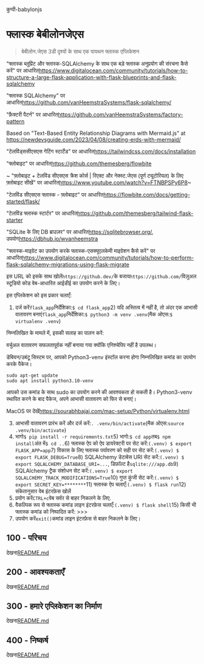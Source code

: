 कुप्पी-babylonjs

# फ्लास्क बेबीलोनजेएस

> बेबीलोन.जेएस 3डी दृश्यों के साथ एक पायथन फ्लास्क एप्लिकेशन

"फ्लास्क ब्लूप्रिंट और फ्लास्क-SQLAlchemy के साथ एक बड़े फ्लास्क अनुप्रयोग की संरचना कैसे करें" पर आधारित<https://www.digitalocean.com/community/tutorials/how-to-structure-a-large-flask-application-with-flask-blueprints-and-flask-sqlalchemy>

"फ्लास्क SQLAlchemy" पर आधारित<https://github.com/vanHeemstraSystems/flask-sqlalchemy/>

"फ़ैक्टरी पैटर्न" पर आधारित<https://github.com/vanHeemstraSystems/factory-pattern>

Based on "Text-Based Entity Relationship Diagrams with Mermaid.js" at <https://newdevsguide.com/2023/04/08/creating-erds-with-mermaid/>

"टेलविंड्ससीएसएस गेटिंग स्टार्टेड" पर आधारित<https://tailwindcss.com/docs/installation>

"फ्लोबाइट" पर आधारित<https://github.com/themesberg/flowbite>

~ "फ़्लोबाइट + टेलविंड सीएसएस क्रैश कोर्स | रिएक्ट और नेक्स्ट.जेएस (पूर्ण ट्यूटोरियल) के लिए फ़्लोबाइट सीखें" पर आधारित<https://www.youtube.com/watch?v=FTNBPSPy6P8>~

"टेलविंड सीएसएस फ्लास्क - फ़्लोबाइट" पर आधारित<https://flowbite.com/docs/getting-started/flask/>

"टेलविंड फ्लास्क स्टार्टर" पर आधारित<https://github.com/themesberg/tailwind-flask-starter>

"SQLite के लिए DB ब्राउज़र" पर आधारित<https://sqlitebrowser.org/>, उपयोग<https://dbhub.io/wvanheemstra>

"फ्लास्क-माइग्रेट का उपयोग करके फ्लास्क-एसक्यूएलकेमी माइग्रेशन कैसे करें" पर आधारित<https://www.digitalocean.com/community/tutorials/how-to-perform-flask-sqlalchemy-migrations-using-flask-migrate>

इस URL को इसके साथ खोलें`https://github.dev/`के बजाय`https://github.com/`विज़ुअल स्टूडियो कोड वेब-आधारित आईडीई का उपयोग करने के लिए।

इस एप्लिकेशन को इस प्रकार चलाएँ:

1) दर्ज करें`flask_app`निर्देशिका:`$ cd flask_app`2) यदि अस्तित्व में नहीं है, तो अंदर एक आभासी वातावरण बनाएं`flask_app`निर्देशिका:`$ python3 -m venv .venv`(मैक ओएस:`$ virtualenv .venv`)

निम्नलिखित के मामले में, इसकी सलाह का पालन करें:

वर्चुअल वातावरण सफलतापूर्वक नहीं बनाया गया क्योंकि एनिश्चेपिप नहीं है
उपलब्ध।

डेबियन/उबंटू सिस्टम पर, आपको Python3-venv इंस्टॉल करना होगा
निम्नलिखित कमांड का उपयोग करके पैकेज।

    sudo apt-get update
    sudo apt install python3.10-venv

आपको उस कमांड के साथ sudo का उपयोग करने की आवश्यकता हो सकती है।  Python3-venv स्थापित करने के बाद
पैकेज, अपने आभासी वातावरण को फिर से बनाएं।

MacOS पर देखें<https://sourabhbajaj.com/mac-setup/Python/virtualenv.html>

3) आभासी वातावरण प्रारंभ करें और दर्ज करें:`. .venv/bin/activate`(मैक ओएस:`source .venv/bin/activate`)
4) भागो`$ pip install -r requirements.txt`5) भागो:`$ cd app`तब`$ npm install`अंत में`$ cd ..`6) फ्लास्क ऐप को ऐप डायरेक्टरी पर सेट करें:`(.venv) $ export FLASK_APP=app`7) विकास के लिए फ्लास्क पर्यावरण को सही पर सेट करें:`(.venv) $ export FLASK_DEBUG=True`8) SQLAlchemy डेटाबेस URI सेट करें:`(.venv) $ export SQLALCHEMY_DATABASE_URI=...`, डिफ़ॉल्ट है`sqlite:///app.db`9) SQLAlchemy ट्रैक संशोधन सेट करें:`(.venv) $ export SQLALCHEMY_TRACK_MODIFICATIONS=True`10) गुप्त कुंजी सेट करें:`(.venv) $ export SECRET_KEY=********`11) फ्लास्क ऐप चलाएँ:`(.venv) $ flask run`12) संकेतानुसार वेब इंटरफ़ेस खोलें
13) प्रयोग करें`CTRL+c`वेब सर्वर से बाहर निकलने के लिए.
14) वैकल्पिक रूप से फ्लास्क कमांड लाइन इंटरफ़ेस चलाएँ:`(.venv) $ flask shell`15) किसी भी फ्लास्क कमांड को निष्पादित करें: >>>
16) उपयोग करें`exit()`कमांड लाइन इंटरफ़ेस से बाहर निकलने के लिए।

## 100 - परिचय

देखना[README.md](./100/README.md)

## 200 - आवश्यकताएँ

देखना[README.md](./200/README.md)

## 300 - हमारे एप्लिकेशन का निर्माण

देखना[README.md](./300/README.md)

## 400 - निष्कर्ष

देखना[README.md](./400/README.md)
